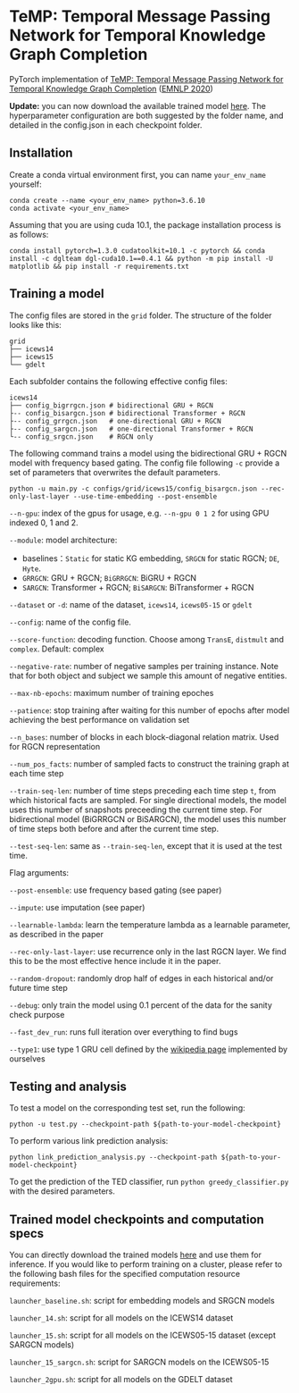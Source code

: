 # TeMP: Temporal Message Passing Network for Temporal Knowledge Graph Completion
PyTorch implementation of [TeMP: Temporal Message Passing Network for Temporal Knowledge Graph Completion](https://arxiv.org/pdf/2010.03526.pdf) ([EMNLP 2020](https://2020.emnlp.org/))

**Update:** you can now download the available trained model [here](https://drive.google.com/file/d/1efPogR01qHorVX4lpqstMqyATENWVP6C/view?usp=sharing). The hyperparameter configuration are both suggested by the folder name, and detailed in the config.json in each checkpoint folder.
## Installation
Create a conda virtual environment first, you can name `your_env_name` yourself:
```
conda create --name <your_env_name> python=3.6.10
conda activate <your_env_name>
```

Assuming that you are using cuda 10.1, the package installation process is as follows:

```
conda install pytorch=1.3.0 cudatoolkit=10.1 -c pytorch && conda install -c dglteam dgl-cuda10.1==0.4.1 && python -m pip install -U matplotlib && pip install -r requirements.txt
```

## Training a model

The config files are stored in the `grid` folder. The structure of the folder looks like this:
```
grid
├── icews14
├── icews15
└── gdelt      
```

Each subfolder contains the following effective config files:
```
icews14
├── config_bigrrgcn.json # bidirectional GRU + RGCN
├-- config_bisargcn.json # bidirectional Transformer + RGCN
├-- config_grrgcn.json   # one-directional GRU + RGCN
├-- config_sargcn.json   # one-directional Transformer + RGCN
└-- config_srgcn.json    # RGCN only
```


The following command trains a model using the bidirectional GRU + RGCN model with frequency based gating. The config file following `-c` provide a set of parameters that overwrites the default parameters. 
```
python -u main.py -c configs/grid/icews15/config_bisargcn.json --rec-only-last-layer --use-time-embedding --post-ensemble
```

  `--n-gpu`: index of the gpus for usage, e.g. `--n-gpu 0 1 2` for using GPU indexed 0, 1 and 2.
 
  `--module`: model architecture:
 
  - baselines：`Static` for static KG embedding, `SRGCN` for static RGCN; `DE`, `Hyte`. 
  - `GRRGCN`: GRU + RGCN; `BiGRRGCN`: BiGRU + RGCN
  - `SARGCN`: Transformer + RGCN; `BiSARGCN`: BiTransformer + RGCN
    
  `--dataset` or `-d`: name of the dataset, `icews14`, `icews05-15` or `gdelt`
 
  `--config`: name of the config file.
 
  `--score-function`: decoding function. Choose among `TransE`, `distmult` and `complex`. Default: complex
 
  `--negative-rate`: number of negative samples per training instance. Note that for both object and subject we sample this amount of negative entities.
  
  `--max-nb-epochs`: maximum number of training epoches
  
  `--patience`: stop training after waiting for this number of epochs after model achieving the best performance on validation set
  
  `--n_bases`: number of blocks in each block-diagonal relation matrix. Used for RGCN representation
  
  `--num_pos_facts`: number of sampled facts to construct the training graph at each time step
  
  `--train-seq-len`: number of time steps preceding each time step `t`, from which historical facts are sampled. 
  For single directional models, the model uses this number of snapshots preceeding the current time step. 
  For bidirectional model (BiGRRGCN or BiSARGCN), the model uses this number of time steps both before and after the current time step. 
   
  `--test-seq-len`: same as `--train-seq-len`, except that it is used at the test time. 
  
  Flag arguments:
  
  `--post-ensemble`: use frequency based gating (see paper)
  
  `--impute`: use imputation (see paper)
  
  `--learnable-lambda`: learn the temperature lambda as a learnable parameter, as described in the paper
  
  `--rec-only-last-layer`: use recurrence only in the last RGCN layer. We find this to be the most effective hence include it in the paper.  
  
  `--random-dropout`: randomly drop half of edges in each historical and/or future time step
  
  `--debug`: only train the model using 0.1 percent of the data for the sanity check purpose
  
  `--fast_dev_run`: runs full iteration over everything to find bugs
   
  `--type1`: use type 1 GRU cell defined by the [wikipedia page](https://en.wikipedia.org/wiki/Gated_recurrent_unit) implemented by ourselves
  
## Testing and analysis
To test a model on the corresponding test set, run the following:
```
python -u test.py --checkpoint-path ${path-to-your-model-checkpoint}
```
To perform various link prediction analysis:
```
python link_prediction_analysis.py --checkpoint-path ${path-to-your-model-checkpoint}
```

To get the prediction of the TED classifier, run `python greedy_classifier.py` with the desired parameters. 

## Trained model checkpoints and computation specs
You can directly download the trained models [here](https://drive.google.com/file/d/1efPogR01qHorVX4lpqstMqyATENWVP6C/view?usp=sharing) and use them for inference.
If you would like to perform training on a cluster, please refer to the following bash files for the specified computation resource requirements:

`launcher_baseline.sh`: script for embedding models and SRGCN models

`launcher_14.sh`: script for all models on the ICEWS14 dataset
 
`launcher_15.sh`: script for all models on the ICEWS05-15 dataset (except SARGCN models)

`launcher_15_sargcn.sh`: script for SARGCN models on the ICEWS05-15

`launcher_2gpu.sh`: script for all models on the GDELT dataset
